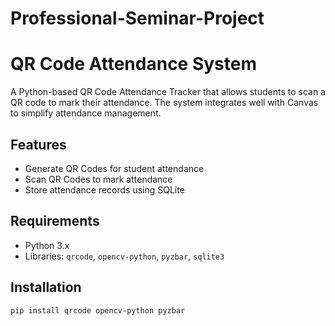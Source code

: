 # Professional-Seminar-Project

# QR Code Attendance System

A Python-based QR Code Attendance Tracker that allows students to scan a QR code to mark their attendance. The system integrates well with Canvas to simplify attendance management.

## Features
- Generate QR Codes for student attendance
- Scan QR Codes to mark attendance
- Store attendance records using SQLite

## Requirements
- Python 3.x
- Libraries: `qrcode`, `opencv-python`, `pyzbar`, `sqlite3`

## Installation
```sh
pip install qrcode opencv-python pyzbar

